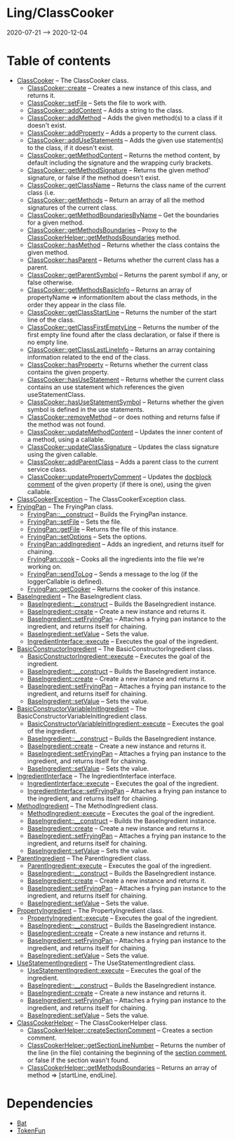 Ling/ClassCooker
================
2020-07-21 --> 2020-12-04




Table of contents
===========

- [ClassCooker](https://github.com/lingtalfi/ClassCooker/blob/master/doc/api/Ling/ClassCooker/ClassCooker.md) &ndash; The ClassCooker class.
    - [ClassCooker::create](https://github.com/lingtalfi/ClassCooker/blob/master/doc/api/Ling/ClassCooker/ClassCooker/create.md) &ndash; Creates a new instance of this class, and returns it.
    - [ClassCooker::setFile](https://github.com/lingtalfi/ClassCooker/blob/master/doc/api/Ling/ClassCooker/ClassCooker/setFile.md) &ndash; Sets the file to work with.
    - [ClassCooker::addContent](https://github.com/lingtalfi/ClassCooker/blob/master/doc/api/Ling/ClassCooker/ClassCooker/addContent.md) &ndash; Adds a string to the class.
    - [ClassCooker::addMethod](https://github.com/lingtalfi/ClassCooker/blob/master/doc/api/Ling/ClassCooker/ClassCooker/addMethod.md) &ndash; Adds the given method(s) to a class if it doesn't exist.
    - [ClassCooker::addProperty](https://github.com/lingtalfi/ClassCooker/blob/master/doc/api/Ling/ClassCooker/ClassCooker/addProperty.md) &ndash; Adds a property to the current class.
    - [ClassCooker::addUseStatements](https://github.com/lingtalfi/ClassCooker/blob/master/doc/api/Ling/ClassCooker/ClassCooker/addUseStatements.md) &ndash; Adds the given use statement(s) to the class, if it doesn't exist.
    - [ClassCooker::getMethodContent](https://github.com/lingtalfi/ClassCooker/blob/master/doc/api/Ling/ClassCooker/ClassCooker/getMethodContent.md) &ndash; Returns the method content, by default including the signature and the wrapping curly brackets.
    - [ClassCooker::getMethodSignature](https://github.com/lingtalfi/ClassCooker/blob/master/doc/api/Ling/ClassCooker/ClassCooker/getMethodSignature.md) &ndash; Returns the given method' signature, or false if the method doesn't exist.
    - [ClassCooker::getClassName](https://github.com/lingtalfi/ClassCooker/blob/master/doc/api/Ling/ClassCooker/ClassCooker/getClassName.md) &ndash; Returns the class name of the current class (i.e.
    - [ClassCooker::getMethods](https://github.com/lingtalfi/ClassCooker/blob/master/doc/api/Ling/ClassCooker/ClassCooker/getMethods.md) &ndash; Return an array of all the method signatures of the current class.
    - [ClassCooker::getMethodBoundariesByName](https://github.com/lingtalfi/ClassCooker/blob/master/doc/api/Ling/ClassCooker/ClassCooker/getMethodBoundariesByName.md) &ndash; Get the boundaries for a given method.
    - [ClassCooker::getMethodsBoundaries](https://github.com/lingtalfi/ClassCooker/blob/master/doc/api/Ling/ClassCooker/ClassCooker/getMethodsBoundaries.md) &ndash; Proxy to the [ClassCookerHelper::getMethodsBoundaries](https://github.com/lingtalfi/ClassCooker/blob/master/doc/api/Ling/ClassCooker/Helper/ClassCookerHelper/getMethodsBoundaries.md) method.
    - [ClassCooker::hasMethod](https://github.com/lingtalfi/ClassCooker/blob/master/doc/api/Ling/ClassCooker/ClassCooker/hasMethod.md) &ndash; Returns whether the class contains the given method.
    - [ClassCooker::hasParent](https://github.com/lingtalfi/ClassCooker/blob/master/doc/api/Ling/ClassCooker/ClassCooker/hasParent.md) &ndash; Returns whether the current class has a parent.
    - [ClassCooker::getParentSymbol](https://github.com/lingtalfi/ClassCooker/blob/master/doc/api/Ling/ClassCooker/ClassCooker/getParentSymbol.md) &ndash; Returns the parent symbol if any, or false otherwise.
    - [ClassCooker::getMethodsBasicInfo](https://github.com/lingtalfi/ClassCooker/blob/master/doc/api/Ling/ClassCooker/ClassCooker/getMethodsBasicInfo.md) &ndash; Returns an array of propertyName => informationItem about the class methods, in the order they appear in the class file.
    - [ClassCooker::getClassStartLine](https://github.com/lingtalfi/ClassCooker/blob/master/doc/api/Ling/ClassCooker/ClassCooker/getClassStartLine.md) &ndash; Returns the number of the start line of the class.
    - [ClassCooker::getClassFirstEmptyLine](https://github.com/lingtalfi/ClassCooker/blob/master/doc/api/Ling/ClassCooker/ClassCooker/getClassFirstEmptyLine.md) &ndash; Returns the number of the first empty line found after the class declaration, or false if there is no empty line.
    - [ClassCooker::getClassLastLineInfo](https://github.com/lingtalfi/ClassCooker/blob/master/doc/api/Ling/ClassCooker/ClassCooker/getClassLastLineInfo.md) &ndash; Returns an array containing information related to the end of the class.
    - [ClassCooker::hasProperty](https://github.com/lingtalfi/ClassCooker/blob/master/doc/api/Ling/ClassCooker/ClassCooker/hasProperty.md) &ndash; Returns whether the current class contains the given property.
    - [ClassCooker::hasUseStatement](https://github.com/lingtalfi/ClassCooker/blob/master/doc/api/Ling/ClassCooker/ClassCooker/hasUseStatement.md) &ndash; Returns whether the current class contains an use statement which references the given useStatementClass.
    - [ClassCooker::hasUseStatementSymbol](https://github.com/lingtalfi/ClassCooker/blob/master/doc/api/Ling/ClassCooker/ClassCooker/hasUseStatementSymbol.md) &ndash; Returns whether the given symbol is defined in the use statements.
    - [ClassCooker::removeMethod](https://github.com/lingtalfi/ClassCooker/blob/master/doc/api/Ling/ClassCooker/ClassCooker/removeMethod.md) &ndash; or does nothing and returns false if the method was not found.
    - [ClassCooker::updateMethodContent](https://github.com/lingtalfi/ClassCooker/blob/master/doc/api/Ling/ClassCooker/ClassCooker/updateMethodContent.md) &ndash; Updates the inner content of a method, using a callable.
    - [ClassCooker::updateClassSignature](https://github.com/lingtalfi/ClassCooker/blob/master/doc/api/Ling/ClassCooker/ClassCooker/updateClassSignature.md) &ndash; Updates the class signature using the given callable.
    - [ClassCooker::addParentClass](https://github.com/lingtalfi/ClassCooker/blob/master/doc/api/Ling/ClassCooker/ClassCooker/addParentClass.md) &ndash; Adds a parent class to the current service class.
    - [ClassCooker::updatePropertyComment](https://github.com/lingtalfi/ClassCooker/blob/master/doc/api/Ling/ClassCooker/ClassCooker/updatePropertyComment.md) &ndash; Updates the [docblock comment](https://github.com/lingtalfi/TheBar/blob/master/discussions/docblock-comment.md) of the given property (if there is one), using the given callable.
- [ClassCookerException](https://github.com/lingtalfi/ClassCooker/blob/master/doc/api/Ling/ClassCooker/Exception/ClassCookerException.md) &ndash; The ClassCookerException class.
- [FryingPan](https://github.com/lingtalfi/ClassCooker/blob/master/doc/api/Ling/ClassCooker/FryingPan/FryingPan.md) &ndash; The FryingPan class.
    - [FryingPan::__construct](https://github.com/lingtalfi/ClassCooker/blob/master/doc/api/Ling/ClassCooker/FryingPan/FryingPan/__construct.md) &ndash; Builds the FryingPan instance.
    - [FryingPan::setFile](https://github.com/lingtalfi/ClassCooker/blob/master/doc/api/Ling/ClassCooker/FryingPan/FryingPan/setFile.md) &ndash; Sets the file.
    - [FryingPan::getFile](https://github.com/lingtalfi/ClassCooker/blob/master/doc/api/Ling/ClassCooker/FryingPan/FryingPan/getFile.md) &ndash; Returns the file of this instance.
    - [FryingPan::setOptions](https://github.com/lingtalfi/ClassCooker/blob/master/doc/api/Ling/ClassCooker/FryingPan/FryingPan/setOptions.md) &ndash; Sets the options.
    - [FryingPan::addIngredient](https://github.com/lingtalfi/ClassCooker/blob/master/doc/api/Ling/ClassCooker/FryingPan/FryingPan/addIngredient.md) &ndash; Adds an ingredient, and returns itself for chaining.
    - [FryingPan::cook](https://github.com/lingtalfi/ClassCooker/blob/master/doc/api/Ling/ClassCooker/FryingPan/FryingPan/cook.md) &ndash; Cooks all the ingredients into the file we're working on.
    - [FryingPan::sendToLog](https://github.com/lingtalfi/ClassCooker/blob/master/doc/api/Ling/ClassCooker/FryingPan/FryingPan/sendToLog.md) &ndash; Sends a message to the log (if the loggerCallable is defined).
    - [FryingPan::getCooker](https://github.com/lingtalfi/ClassCooker/blob/master/doc/api/Ling/ClassCooker/FryingPan/FryingPan/getCooker.md) &ndash; Returns the cooker of this instance.
- [BaseIngredient](https://github.com/lingtalfi/ClassCooker/blob/master/doc/api/Ling/ClassCooker/FryingPan/Ingredient/BaseIngredient.md) &ndash; The BaseIngredient class.
    - [BaseIngredient::__construct](https://github.com/lingtalfi/ClassCooker/blob/master/doc/api/Ling/ClassCooker/FryingPan/Ingredient/BaseIngredient/__construct.md) &ndash; Builds the BaseIngredient instance.
    - [BaseIngredient::create](https://github.com/lingtalfi/ClassCooker/blob/master/doc/api/Ling/ClassCooker/FryingPan/Ingredient/BaseIngredient/create.md) &ndash; Create a new instance and returns it.
    - [BaseIngredient::setFryingPan](https://github.com/lingtalfi/ClassCooker/blob/master/doc/api/Ling/ClassCooker/FryingPan/Ingredient/BaseIngredient/setFryingPan.md) &ndash; Attaches a frying pan instance to the ingredient, and returns itself for chaining.
    - [BaseIngredient::setValue](https://github.com/lingtalfi/ClassCooker/blob/master/doc/api/Ling/ClassCooker/FryingPan/Ingredient/BaseIngredient/setValue.md) &ndash; Sets the value.
    - [IngredientInterface::execute](https://github.com/lingtalfi/ClassCooker/blob/master/doc/api/Ling/ClassCooker/FryingPan/Ingredient/IngredientInterface/execute.md) &ndash; Executes the goal of the ingredient.
- [BasicConstructorIngredient](https://github.com/lingtalfi/ClassCooker/blob/master/doc/api/Ling/ClassCooker/FryingPan/Ingredient/BasicConstructorIngredient.md) &ndash; The BasicConstructorIngredient class.
    - [BasicConstructorIngredient::execute](https://github.com/lingtalfi/ClassCooker/blob/master/doc/api/Ling/ClassCooker/FryingPan/Ingredient/BasicConstructorIngredient/execute.md) &ndash; Executes the goal of the ingredient.
    - [BaseIngredient::__construct](https://github.com/lingtalfi/ClassCooker/blob/master/doc/api/Ling/ClassCooker/FryingPan/Ingredient/BaseIngredient/__construct.md) &ndash; Builds the BaseIngredient instance.
    - [BaseIngredient::create](https://github.com/lingtalfi/ClassCooker/blob/master/doc/api/Ling/ClassCooker/FryingPan/Ingredient/BaseIngredient/create.md) &ndash; Create a new instance and returns it.
    - [BaseIngredient::setFryingPan](https://github.com/lingtalfi/ClassCooker/blob/master/doc/api/Ling/ClassCooker/FryingPan/Ingredient/BaseIngredient/setFryingPan.md) &ndash; Attaches a frying pan instance to the ingredient, and returns itself for chaining.
    - [BaseIngredient::setValue](https://github.com/lingtalfi/ClassCooker/blob/master/doc/api/Ling/ClassCooker/FryingPan/Ingredient/BaseIngredient/setValue.md) &ndash; Sets the value.
- [BasicConstructorVariableInitIngredient](https://github.com/lingtalfi/ClassCooker/blob/master/doc/api/Ling/ClassCooker/FryingPan/Ingredient/BasicConstructorVariableInitIngredient.md) &ndash; The BasicConstructorVariableInitIngredient class.
    - [BasicConstructorVariableInitIngredient::execute](https://github.com/lingtalfi/ClassCooker/blob/master/doc/api/Ling/ClassCooker/FryingPan/Ingredient/BasicConstructorVariableInitIngredient/execute.md) &ndash; Executes the goal of the ingredient.
    - [BaseIngredient::__construct](https://github.com/lingtalfi/ClassCooker/blob/master/doc/api/Ling/ClassCooker/FryingPan/Ingredient/BaseIngredient/__construct.md) &ndash; Builds the BaseIngredient instance.
    - [BaseIngredient::create](https://github.com/lingtalfi/ClassCooker/blob/master/doc/api/Ling/ClassCooker/FryingPan/Ingredient/BaseIngredient/create.md) &ndash; Create a new instance and returns it.
    - [BaseIngredient::setFryingPan](https://github.com/lingtalfi/ClassCooker/blob/master/doc/api/Ling/ClassCooker/FryingPan/Ingredient/BaseIngredient/setFryingPan.md) &ndash; Attaches a frying pan instance to the ingredient, and returns itself for chaining.
    - [BaseIngredient::setValue](https://github.com/lingtalfi/ClassCooker/blob/master/doc/api/Ling/ClassCooker/FryingPan/Ingredient/BaseIngredient/setValue.md) &ndash; Sets the value.
- [IngredientInterface](https://github.com/lingtalfi/ClassCooker/blob/master/doc/api/Ling/ClassCooker/FryingPan/Ingredient/IngredientInterface.md) &ndash; The IngredientInterface interface.
    - [IngredientInterface::execute](https://github.com/lingtalfi/ClassCooker/blob/master/doc/api/Ling/ClassCooker/FryingPan/Ingredient/IngredientInterface/execute.md) &ndash; Executes the goal of the ingredient.
    - [IngredientInterface::setFryingPan](https://github.com/lingtalfi/ClassCooker/blob/master/doc/api/Ling/ClassCooker/FryingPan/Ingredient/IngredientInterface/setFryingPan.md) &ndash; Attaches a frying pan instance to the ingredient, and returns itself for chaining.
- [MethodIngredient](https://github.com/lingtalfi/ClassCooker/blob/master/doc/api/Ling/ClassCooker/FryingPan/Ingredient/MethodIngredient.md) &ndash; The MethodIngredient class.
    - [MethodIngredient::execute](https://github.com/lingtalfi/ClassCooker/blob/master/doc/api/Ling/ClassCooker/FryingPan/Ingredient/MethodIngredient/execute.md) &ndash; Executes the goal of the ingredient.
    - [BaseIngredient::__construct](https://github.com/lingtalfi/ClassCooker/blob/master/doc/api/Ling/ClassCooker/FryingPan/Ingredient/BaseIngredient/__construct.md) &ndash; Builds the BaseIngredient instance.
    - [BaseIngredient::create](https://github.com/lingtalfi/ClassCooker/blob/master/doc/api/Ling/ClassCooker/FryingPan/Ingredient/BaseIngredient/create.md) &ndash; Create a new instance and returns it.
    - [BaseIngredient::setFryingPan](https://github.com/lingtalfi/ClassCooker/blob/master/doc/api/Ling/ClassCooker/FryingPan/Ingredient/BaseIngredient/setFryingPan.md) &ndash; Attaches a frying pan instance to the ingredient, and returns itself for chaining.
    - [BaseIngredient::setValue](https://github.com/lingtalfi/ClassCooker/blob/master/doc/api/Ling/ClassCooker/FryingPan/Ingredient/BaseIngredient/setValue.md) &ndash; Sets the value.
- [ParentIngredient](https://github.com/lingtalfi/ClassCooker/blob/master/doc/api/Ling/ClassCooker/FryingPan/Ingredient/ParentIngredient.md) &ndash; The ParentIngredient class.
    - [ParentIngredient::execute](https://github.com/lingtalfi/ClassCooker/blob/master/doc/api/Ling/ClassCooker/FryingPan/Ingredient/ParentIngredient/execute.md) &ndash; Executes the goal of the ingredient.
    - [BaseIngredient::__construct](https://github.com/lingtalfi/ClassCooker/blob/master/doc/api/Ling/ClassCooker/FryingPan/Ingredient/BaseIngredient/__construct.md) &ndash; Builds the BaseIngredient instance.
    - [BaseIngredient::create](https://github.com/lingtalfi/ClassCooker/blob/master/doc/api/Ling/ClassCooker/FryingPan/Ingredient/BaseIngredient/create.md) &ndash; Create a new instance and returns it.
    - [BaseIngredient::setFryingPan](https://github.com/lingtalfi/ClassCooker/blob/master/doc/api/Ling/ClassCooker/FryingPan/Ingredient/BaseIngredient/setFryingPan.md) &ndash; Attaches a frying pan instance to the ingredient, and returns itself for chaining.
    - [BaseIngredient::setValue](https://github.com/lingtalfi/ClassCooker/blob/master/doc/api/Ling/ClassCooker/FryingPan/Ingredient/BaseIngredient/setValue.md) &ndash; Sets the value.
- [PropertyIngredient](https://github.com/lingtalfi/ClassCooker/blob/master/doc/api/Ling/ClassCooker/FryingPan/Ingredient/PropertyIngredient.md) &ndash; The PropertyIngredient class.
    - [PropertyIngredient::execute](https://github.com/lingtalfi/ClassCooker/blob/master/doc/api/Ling/ClassCooker/FryingPan/Ingredient/PropertyIngredient/execute.md) &ndash; Executes the goal of the ingredient.
    - [BaseIngredient::__construct](https://github.com/lingtalfi/ClassCooker/blob/master/doc/api/Ling/ClassCooker/FryingPan/Ingredient/BaseIngredient/__construct.md) &ndash; Builds the BaseIngredient instance.
    - [BaseIngredient::create](https://github.com/lingtalfi/ClassCooker/blob/master/doc/api/Ling/ClassCooker/FryingPan/Ingredient/BaseIngredient/create.md) &ndash; Create a new instance and returns it.
    - [BaseIngredient::setFryingPan](https://github.com/lingtalfi/ClassCooker/blob/master/doc/api/Ling/ClassCooker/FryingPan/Ingredient/BaseIngredient/setFryingPan.md) &ndash; Attaches a frying pan instance to the ingredient, and returns itself for chaining.
    - [BaseIngredient::setValue](https://github.com/lingtalfi/ClassCooker/blob/master/doc/api/Ling/ClassCooker/FryingPan/Ingredient/BaseIngredient/setValue.md) &ndash; Sets the value.
- [UseStatementIngredient](https://github.com/lingtalfi/ClassCooker/blob/master/doc/api/Ling/ClassCooker/FryingPan/Ingredient/UseStatementIngredient.md) &ndash; The UseStatementIngredient class.
    - [UseStatementIngredient::execute](https://github.com/lingtalfi/ClassCooker/blob/master/doc/api/Ling/ClassCooker/FryingPan/Ingredient/UseStatementIngredient/execute.md) &ndash; Executes the goal of the ingredient.
    - [BaseIngredient::__construct](https://github.com/lingtalfi/ClassCooker/blob/master/doc/api/Ling/ClassCooker/FryingPan/Ingredient/BaseIngredient/__construct.md) &ndash; Builds the BaseIngredient instance.
    - [BaseIngredient::create](https://github.com/lingtalfi/ClassCooker/blob/master/doc/api/Ling/ClassCooker/FryingPan/Ingredient/BaseIngredient/create.md) &ndash; Create a new instance and returns it.
    - [BaseIngredient::setFryingPan](https://github.com/lingtalfi/ClassCooker/blob/master/doc/api/Ling/ClassCooker/FryingPan/Ingredient/BaseIngredient/setFryingPan.md) &ndash; Attaches a frying pan instance to the ingredient, and returns itself for chaining.
    - [BaseIngredient::setValue](https://github.com/lingtalfi/ClassCooker/blob/master/doc/api/Ling/ClassCooker/FryingPan/Ingredient/BaseIngredient/setValue.md) &ndash; Sets the value.
- [ClassCookerHelper](https://github.com/lingtalfi/ClassCooker/blob/master/doc/api/Ling/ClassCooker/Helper/ClassCookerHelper.md) &ndash; The ClassCookerHelper class.
    - [ClassCookerHelper::createSectionComment](https://github.com/lingtalfi/ClassCooker/blob/master/doc/api/Ling/ClassCooker/Helper/ClassCookerHelper/createSectionComment.md) &ndash; Creates a section comment.
    - [ClassCookerHelper::getSectionLineNumber](https://github.com/lingtalfi/ClassCooker/blob/master/doc/api/Ling/ClassCooker/Helper/ClassCookerHelper/getSectionLineNumber.md) &ndash; Returns the number of the line (in the file) containing the beginning of the [section comment](https://github.com/lingtalfi/TheBar/blob/master/discussions/section-comment.md), or false if the section wasn't found.
    - [ClassCookerHelper::getMethodsBoundaries](https://github.com/lingtalfi/ClassCooker/blob/master/doc/api/Ling/ClassCooker/Helper/ClassCookerHelper/getMethodsBoundaries.md) &ndash; Returns an array of method => [startLine, endLine].


Dependencies
============
- [Bat](https://github.com/lingtalfi/Bat)
- [TokenFun](https://github.com/lingtalfi/TokenFun)


